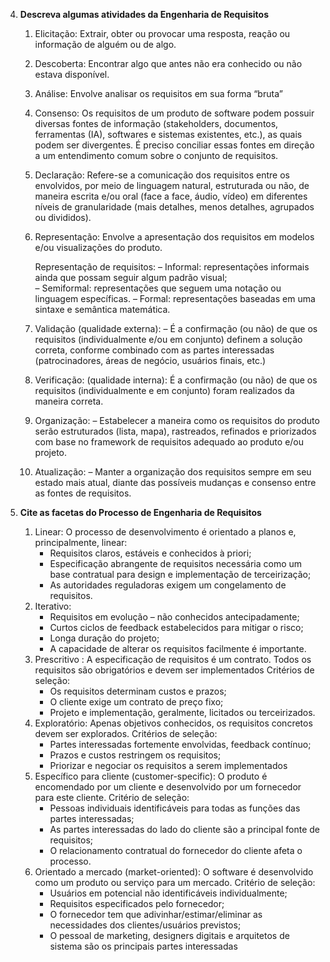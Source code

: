 4. **Descreva algumas atividades da Engenharia de Requisitos**
	1. Elicitação: 
	    Extrair, obter ou provocar uma resposta, reação ou informação de alguém ou de algo.
	2. Descoberta: 
	    Encontrar algo que antes não era conhecido ou não estava disponível.
	3. Análise: 
	    Envolve analisar os requisitos em sua forma “bruta”
	4. Consenso: 
	    Os requisitos de um produto de software podem possuir diversas fontes de informação (stakeholders, documentos, ferramentas (IA), softwares e sistemas existentes, etc.), as quais podem ser divergentes. É preciso conciliar essas fontes em direção a um entendimento comum sobre o conjunto de requisitos.
	5. Declaração: 
	    Refere-se a comunicação dos requisitos entre os envolvidos, por meio de linguagem natural, estruturada ou não, de maneira escrita e/ou oral (face a face, áudio, vídeo) em diferentes níveis de granularidade (mais detalhes, menos detalhes, agrupados ou divididos).
	6. Representação: 
	    Envolve a apresentação dos requisitos em modelos e/ou visualizações do produto. 
	    
		Representação de requisitos: 
	    – Informal: representações informais ainda que possam seguir algum padrão visual;  
		– Semiformal: representações que seguem uma notação ou linguagem específicas. 
		– Formal: representações baseadas em uma sintaxe e semântica matemática.
	7. Validação (qualidade externa): 
		– É a confirmação (ou não) de que os requisitos (individualmente e/ou em conjunto) definem a solução correta, conforme combinado com as partes interessadas (patrocinadores, áreas de negócio, usuários finais, etc.)
	8. Verificação: (qualidade interna):
		É a confirmação (ou não) de que os requisitos (individualmente e em conjunto) foram realizados da maneira correta.
	9. Organização: 
	    – Estabelecer a maneira como os requisitos do produto serão estruturados (lista, mapa), rastreados, refinados e priorizados com base no framework de requisitos adequado ao produto e/ou projeto.
	10. Atualização: 
	    – Manter a organização dos requisitos sempre em seu estado mais atual, diante das possíveis mudanças e consenso entre as fontes de requisitos.
	
5. **Cite as facetas do Processo de Engenharia de Requisitos**
	1. Linear: O processo de desenvolvimento é orientado a planos e, principalmente, linear: 
	    -  Requisitos claros, estáveis e conhecidos à priori; 
	    - Especificação abrangente de requisitos necessária como um base contratual para design e implementação de terceirização; 
	    - As autoridades reguladoras exigem um congelamento de requisitos.
	2. Iterativo: 
	    - Requisitos em evolução – não conhecidos antecipadamente; 
	    - Curtos ciclos de feedback estabelecidos para mitigar o risco; 
	    - Longa duração do projeto; 
	    - A capacidade de alterar os requisitos facilmente é importante.
	3. Prescritivo :
	    A especificação de requisitos é um contrato. Todos os requisitos são obrigatórios e devem ser implementados Critérios de seleção:
	    - Os requisitos determinam custos e prazos; 
	    - O cliente exige um contrato de preço fixo; 
	    - Projeto e implementação, geralmente, licitados ou terceirizados.
	4. Exploratório:
		Apenas objetivos conhecidos, os requisitos concretos devem ser explorados. Critérios de seleção: 
		- Partes interessadas fortemente envolvidas, feedback contínuo; 
		- Prazos e custos restringem os requisitos; 
		- Priorizar e negociar os requisitos a serem implementados
	5. Específico para cliente (customer-specific): 
		O produto é encomendado por um cliente e desenvolvido por um fornecedor para este cliente. Critério de seleção: 
		- Pessoas individuais identificáveis para todas as funções das partes interessadas; 
		- As partes interessadas do lado do cliente são a principal fonte de requisitos; 
		- O relacionamento contratual do fornecedor do cliente afeta o processo.
	6. Orientado a mercado (market-oriented):
		O software é desenvolvido como um produto ou serviço para um mercado. Critério de seleção: 
		- Usuários em potencial não identificáveis individualmente;
		- Requisitos especificados pelo fornecedor; 
		- O fornecedor tem que adivinhar/estimar/eliminar as necessidades dos clientes/usuários previstos; 
		- O pessoal de marketing, designers digitais e arquitetos de sistema são os principais partes interessadas